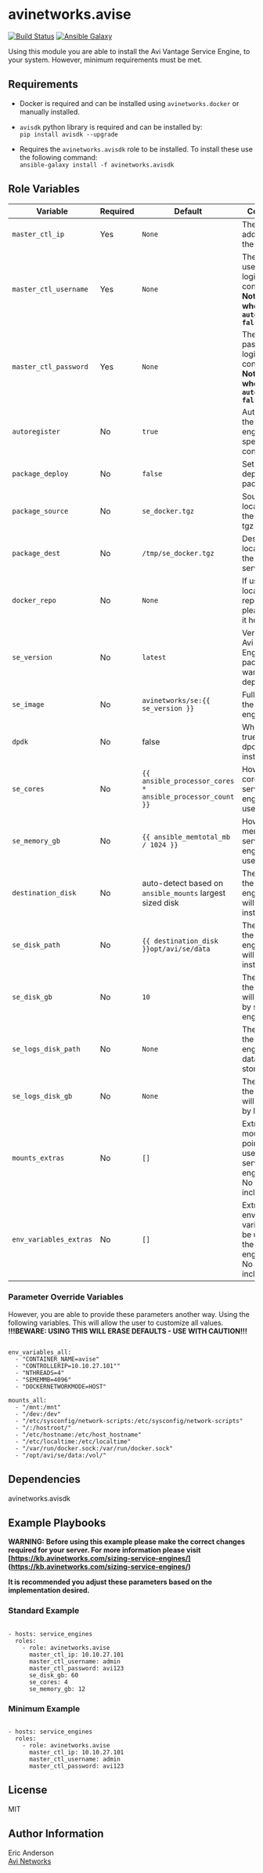 # avinetworks.avise

[![Build Status](https://travis-ci.org/avinetworks/ansible-role-avise.svg?branch=master)](https://travis-ci.org/avinetworks/ansible-role-avise)
[![Ansible Galaxy](https://img.shields.io/badge/galaxy-avinetworks.avise-blue.svg)](https://galaxy.ansible.com/avinetworks/avise/)

Using this module you are able to install the Avi Vantage Service Engine, to your system. However, minimum requirements must be met.

## Requirements

- Docker is required and can be installed using `avinetworks.docker` or manually installed.  

- `avisdk` python library is required and can be installed by:  
`pip install avisdk --upgrade`  

- Requires the `avinetworks.avisdk` role to be installed. To install these use the following command:  
  `ansible-galaxy install -f avinetworks.avisdk`  

## Role Variables

| Variable | Required | Default | Comments |
|-----------------------|----------|-----------|---------|
| `master_ctl_ip` | Yes | `None` | The IP address of the controller. |
| `master_ctl_username` | Yes | `None` | The username to login into controller api. <br>**Not required when `autoregister: false`** |
| `master_ctl_password` | Yes | `None` | The passowrd to login into the controller api. <br>**Not required when `autoregister: false`** |
| `autoregister` | No | `true` | Autoregisters the service engine to the specified controller. |
| `package_deploy` | No | `false` | Set to true to deploy via package   |
| `package_source` | No | `se_docker.tgz` | Source location of the docker tgz |
| `package_dest` | No | `/tmp/se_docker.tgz` | Destination location on the remote server |
| `docker_repo` | No | `None` | If using a local repository please enter it here. |
| `se_version` | No | `latest` | Version of the Avi Service Engine package you want to deploy. |
| `se_image` | No | `avinetworks/se:{{ se_version }}` | Full name of the service engine image. |
| `dpdk` | No | false | When set to true performs dpdk installation. |
| `se_cores` | No | `{{ ansible_processor_cores * ansible_processor_count }}` | How many cores the service engine will use. |
| `se_memory_gb` | No | `{{ ansible_memtotal_mb / 1024 }}` | How much memory the service engine will use.  |
| `destination_disk` | No | auto-detect based on `ansible_mounts` largest sized disk | The disk that the service engine data will be installed |
| `se_disk_path` | No | `{{ destination_disk }}opt/avi/se/data` | The path that the service engine data will be installed. |
| `se_disk_gb` | No | `10` | The size of the disk that will be used by service engine data. |
| `se_logs_disk_path` | No | `None` | The path that the service engine log data will be stored. |
| `se_logs_disk_gb` | No | `None` | The size of the disk that will be used by log data. |
| `mounts_extras` | No | `[]` | Extra mounting points to be used by the service engine. <br>No need to include the `-v` |
| `env_variables_extras` | No | `[]` | Extra environment variables to be used by the service engine. <br>No need to include `-e` |

### Parameter Override Variables
However, you are able to provide these parameters another way. Using the following variables. This will allow the user to customize all values.  
**!!!BEWARE: USING THIS WILL ERASE DEFAULTS - USE WITH CAUTION!!!**

```

env_variables_all:
  - "CONTAINER_NAME=avise"
  - "CONTROLLERIP=10.10.27.101""
  - "NTHREADS=4"
  - "SEMEMMB=4096"
  - "DOCKERNETWORKMODE=HOST"

mounts_all:
  - "/mnt:/mnt"
  - "/dev:/dev"
  - "/etc/sysconfig/network-scripts:/etc/sysconfig/network-scripts"
  - "/:/hostroot/"
  - "/etc/hostname:/etc/host_hostname"
  - "/etc/localtime:/etc/localtime"
  - "/var/run/docker.sock:/var/run/docker.sock"
  - "/opt/avi/se/data:/vol/"
```

## Dependencies

avinetworks.avisdk

## Example Playbooks

**WARNING:**
**Before using this example please make the correct changes required for your server. For more information please visit [https://kb.avinetworks.com/sizing-service-engines/] (https://kb.avinetworks.com/sizing-service-engines/)**

**It is recommended you adjust these parameters based on the implementation desired.**
### Standard Example
```

- hosts: service_engines
  roles:
    - role: avinetworks.avise
      master_ctl_ip: 10.10.27.101
      master_ctl_username: admin
      master_ctl_password: avi123
      se_disk_gb: 60
      se_cores: 4
      se_memory_gb: 12
```
### Minimum Example
```

- hosts: service_engines
  roles:
    - role: avinetworks.avise
      master_ctl_ip: 10.10.27.101
      master_ctl_username: admin
      master_ctl_password: avi123
```

## License

MIT

## Author Information

Eric Anderson  
[Avi Networks](http://avinetworks.com)
